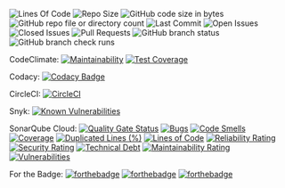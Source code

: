 ![Lines Of Code](https://tokei.rs/b1/github/LCSOGthb/Games)
![Repo Size](https://img.shields.io/github/repo-size/LCSOGthb/Games)
![GitHub code size in bytes](https://img.shields.io/github/languages/code-size/LCSOGthb/Games)
![GitHub repo file or directory count](https://img.shields.io/github/directory-file-count/LCSOGthb/Games)
![Last Commit](https://img.shields.io/github/last-commit/LCSOGthb/Games)
![Open Issues](https://img.shields.io/github/issues/LCSOGthb/Games)
![Closed Issues](https://img.shields.io/github/issues-closed/LCSOGthb/Games)
![Pull Requests](https://img.shields.io/github/issues-pr/LCSOGthb/Games)
![GitHub branch status](https://img.shields.io/github/checks-status/LCSOGthb/Games/main)
![GitHub branch check runs](https://img.shields.io/github/check-runs/LCSOGthb/Games/main)

CodeClimate:
[![Maintainability](https://api.codeclimate.com/v1/badges/747d7f776d92873d7308/maintainability)](https://codeclimate.com/github/LCSOGthb/Games/maintainability)
[![Test Coverage](https://api.codeclimate.com/v1/badges/747d7f776d92873d7308/test_coverage)](https://codeclimate.com/github/LCSOGthb/Games/test_coverage)

Codacy:
[![Codacy Badge](https://app.codacy.com/project/badge/Grade/7453b54fbc364247a59fe455001de0cf)](https://app.codacy.com?utm_source=gh&utm_medium=referral&utm_content=&utm_campaign=Badge_grade)

CircleCI:
[![CircleCI](https://dl.circleci.com/status-badge/img/circleci/RHrNWGk2MzsmewtzbbFmPY/GC5Vyt4aQ2N6LRPksKEQG2/tree/main.svg?style=svg)](https://dl.circleci.com/status-badge/redirect/circleci/RHrNWGk2MzsmewtzbbFmPY/GC5Vyt4aQ2N6LRPksKEQG2/tree/main)

Snyk:
[![Known Vulnerabilities](https://snyk.io/test/github/LCSOGthb/Games/badge.svg)](https://snyk.io/test/github/LCSOGthb/Games)

SonarQube Cloud:
[![Quality Gate Status](https://sonarcloud.io/api/project_badges/measure?project=LCSOGthb_Clown&metric=alert_status)](https://sonarcloud.io/summary/new_code?id=LCSOGthb_Clown)
[![Bugs](https://sonarcloud.io/api/project_badges/measure?project=LCSOGthb_Clown&metric=bugs)](https://sonarcloud.io/summary/new_code?id=LCSOGthb_Clown)
[![Code Smells](https://sonarcloud.io/api/project_badges/measure?project=LCSOGthb_Clown&metric=code_smells)](https://sonarcloud.io/summary/new_code?id=LCSOGthb_Clown)
[![Coverage](https://sonarcloud.io/api/project_badges/measure?project=LCSOGthb_Clown&metric=coverage)](https://sonarcloud.io/summary/new_code?id=LCSOGthb_Clown)
[![Duplicated Lines (%)](https://sonarcloud.io/api/project_badges/measure?project=LCSOGthb_Clown&metric=duplicated_lines_density)](https://sonarcloud.io/summary/new_code?id=LCSOGthb_Clown)
[![Lines of Code](https://sonarcloud.io/api/project_badges/measure?project=LCSOGthb_Clown&metric=ncloc)](https://sonarcloud.io/summary/new_code?id=LCSOGthb_Clown)
[![Reliability Rating](https://sonarcloud.io/api/project_badges/measure?project=LCSOGthb_Clown&metric=reliability_rating)](https://sonarcloud.io/summary/new_code?id=LCSOGthb_Clown)
[![Security Rating](https://sonarcloud.io/api/project_badges/measure?project=LCSOGthb_Clown&metric=security_rating)](https://sonarcloud.io/summary/new_code?id=LCSOGthb_Clown)
[![Technical Debt](https://sonarcloud.io/api/project_badges/measure?project=LCSOGthb_Clown&metric=sqale_index)](https://sonarcloud.io/summary/new_code?id=LCSOGthb_Clown)
[![Maintainability Rating](https://sonarcloud.io/api/project_badges/measure?project=LCSOGthb_Clown&metric=sqale_rating)](https://sonarcloud.io/summary/new_code?id=LCSOGthb_Clown)
[![Vulnerabilities](https://sonarcloud.io/api/project_badges/measure?project=LCSOGthb_Clown&metric=vulnerabilities)](https://sonarcloud.io/summary/new_code?id=LCSOGthb_Clown)

For the Badge:
[![forthebadge](https://forthebadge.com/images/badges/uses-html.svg)](https://forthebadge.com)
[![forthebadge](https://forthebadge.com/images/badges/uses-js.svg)](https://forthebadge.com)
[![forthebadge](https://forthebadge.com/images/badges/uses-css.svg)](https://forthebadge.com)
